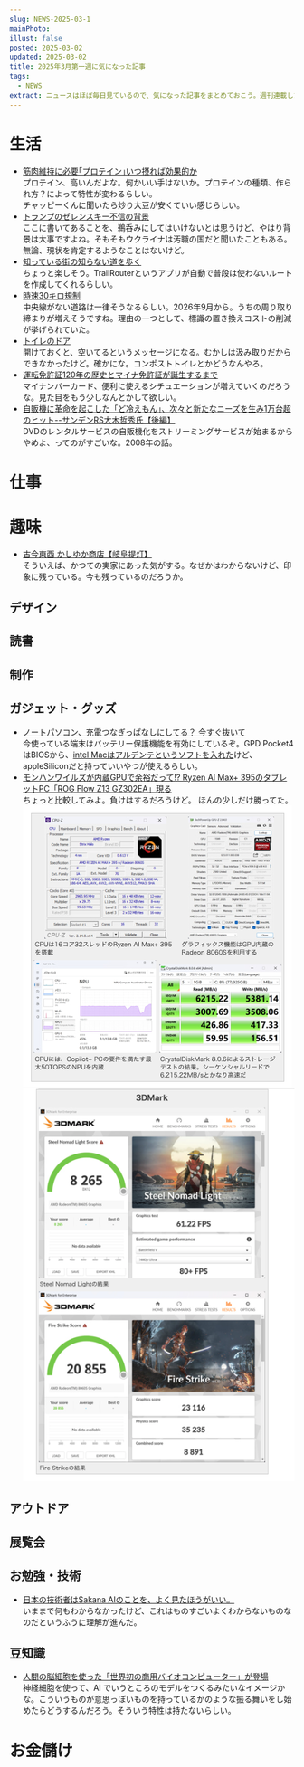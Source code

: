 ```yaml
---
slug: NEWS-2025-03-1
mainPhoto: 
illust: false
posted: 2025-03-02
updated: 2025-03-02
title: 2025年3月第一週に気になった記事
tags:
  - NEWS
extract: ニュースはほぼ毎日見ているので、気になった記事をまとめておこう。週刊連載したい。
---
```

# 生活

- [筋肉維持に必要｢プロテイン｣いつ摂れば効果的か](https://toyokeizai.net/articles/-/861269?page=5)  
  プロテイン、高いんだよな。何かいい手はないか。プロテインの種類、作られ方？によって特性が変わるらしい。  
  チャッピーくんに聞いたら炒り大豆が安くていい感じらしい。
- [トランプのゼレンスキー不信の背景](http://finalvent.cocolog-nifty.com/fareastblog/2025/03/post-d46fc8.html)  
  ここに書いてあることを、鵜呑みにしてはいけないとは思うけど、やはり背景は大事ですよね。そもそもウクライナは汚職の国だと聞いたこともある。無論、現状を肯定するようなことはないけど。
- [知っている街の知らない道を歩く](https://dailyportalz.jp/kiji/unfamiliar-streets-in-familiar-town)  
  ちょっと楽しそう。TrailRouterというアプリが自動で普段は使わないルートを作成してくれるらしい。
- [時速30キロ規制](http://finalvent.cocolog-nifty.com/fareastblog/2025/03/post-711f12.html)  
  中央線がない道路は一律そうなるらしい。2026年9月から。うちの周り取り締まりが増えそうですね。理由の一つとして、標識の置き換えコストの削減が挙げられていた。
- [トイレのドア](https://drfridge.hatenablog.jp/entry/2025/03/04/105913)  
  開けておくと、空いてるというメッセージになる。むかしは汲み取りだからできなかったけど。確かにな。コンポストトイレとかどうなんやろ。
- [運転免許証120年の歴史とマイナ免許証が誕生するまで](https://www.watch.impress.co.jp/docs/topic/1661908.html)  
  マイナンバーカード、便利に使えるシチュエーションが増えていくのだろうな。見た目をもう少しなんとかして欲しい。
- [自販機に革命を起こした「ど冷えもん」、次々と新たなニーズを生み1万台超のヒット--サンデンRS大木哲秀氏【後編】](https://japan.cnet.com/article/35226876/)  
  DVDのレンタルサービスの自販機化をストリーミングサービスが始まるからやめよ、ってのがすごいな。2008年の話。
# 仕事

# 趣味

- [古今東西 かしゆか商店【岐阜提灯】](https://casabrutus.com/categories/design/439675)  
  そういえば、かつての実家にあった気がする。なぜかはわからないけど、印象に残っている。今も残っているのだろうか。

## デザイン

## 読書

## 制作

## ガジェット・グッズ

- [ノートパソコン、充電つなぎっぱなしにしてる？ 今すぐ抜いて](https://www.gizmodo.jp/2025/03/unplug-your-laptop-now-it-will-stay-plugged-in-forever-1.html)  
  今使っている端末はバッテリー保護機能を有効にしているぞ。GPD Pocket4はBIOSから、[intel Macはアルデンテというソフトを入れた](https://www.gizmodo.jp/2025/03/unplug-your-laptop-now-it-will-stay-plugged-in-forever-1.html)けど、appleSiliconだと持っていいやつが使えるらしい。
-  [モンハンワイルズが内蔵GPUで余裕だって!? Ryzen Al Max+ 395のタブレットPC「ROG Flow Z13 GZ302EA」現る](https://pc.watch.impress.co.jp/docs/column/short-review/1667160.html)  
   ちょっと比較してみよ。負けはするだろうけど。 ほんの少しだけ勝ってた。 
   ![ベンチマークの結果](../../../images/news/2025/2025-03-02-NEWS/02.png)  
   ![ベンチマークの結果](../../../images/news/2025/2025-03-02-NEWS/01.png)

## アウトドア

## 展覧会

## お勉強・技術

- [日本の技術者はSakana AIのことを、よく見たほうがいい。](https://forest.watch.impress.co.jp/docs/serial/aistream/1667515.html)  
  いままで何もわからなかったけど、これはものすごいよくわからないものなのだというふうに理解が進んだ。

## 豆知識

- [人間の脳細胞を使った「世界初の商用バイオコンピューター」が登場](https://gigazine.net/news/20250305-cortical-labs-cl1/)  
  神経細胞を使って、AI でいうところのモデルをつくるみたいなイメージかな。こういうものが意思っぽいものを持っているかのような振る舞いをし始めたらどうするんだろう。そういう特性は持たないらしい。

# お金儲け